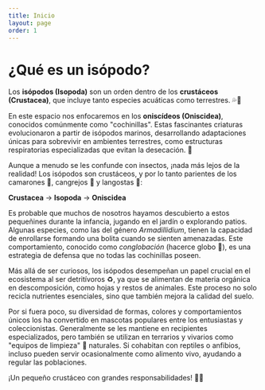 ```yaml
---
title: Inicio
layout: page
order: 1
---
```

# ¿Qué es un isópodo?

Los **isópodos (Isopoda)** son un orden dentro de los **crustáceos (Crustacea)**, que incluye tanto especies acuáticas como terrestres. 💦🍃

En este espacio nos enfocaremos en los **oniscídeos (Oniscidea)**, conocidos comúnmente como "cochinillas". Estas fascinantes criaturas evolucionaron a partir de isópodos marinos, desarrollando adaptaciones únicas para sobrevivir en ambientes terrestres, como estructuras respiratorias especializadas que evitan la desecación. 🥵

Aunque a menudo se les confunde con insectos, ¡nada más lejos de la realidad! Los isópodos son crustáceos, y por lo tanto parientes de los camarones 🦐, cangrejos 🦀 y langostas 🦞:

**Crustacea** → **Isopoda** → **Oniscidea**

Es probable que muchos de nosotros hayamos descubierto a estos pequeñines durante la infancia, jugando en el jardín o explorando patios. Algunas especies, como las del género _Armadillidium_, tienen la capacidad de enrollarse formando una bolita cuando se sienten amenazadas. Este comportamiento, conocido como _conglobación_ (hacerce globo 🎈), es una estrategia de defensa que no todas las cochinillas poseen.

Más allá de ser curiosos, los isópodos desempeñan un papel crucial en el ecosistema al ser detritívoros ♻️, ya que se alimentan de materia orgánica en descomposición, como hojas y restos de animales. Este proceso no solo recicla nutrientes esenciales, sino que también mejora la calidad del suelo.

Por si fuera poco, su diversidad de formas, colores y comportamientos únicos los ha convertido en mascotas populares entre los entusiastas y coleccionistas. Generalmente se les mantiene en recipientes especializados, pero también se utilizan en terrarios y vivarios como "equipos de limpieza" 🧹 naturales. Si cohabitan con reptiles o anfibios, incluso pueden servir ocasionalmente como alimento vivo, ayudando a regular las poblaciones.

¡Un pequeño crustáceo con grandes responsabilidades! 🌿✨
